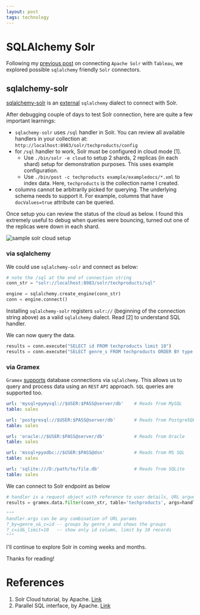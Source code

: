 ```yaml
---
layout: post
tags: technology
---
```


# SQLAlchemy Solr

Following my [previous post](https://bkamapantula.github.io/2020/07/20/solr-tableau.html) on connecting `Apache Solr` with `Tableau`, we explored possible `sqlalchemy` friendly `Solr` connectors.

## sqlalchemy-solr
[sqlalchemy-solr](https://github.com/aadel/sqlalchemy-solr/) is an [external](https://docs.sqlalchemy.org/en/13/dialects/index.html#external-dialects) `sqlalchemy` dialect to connect with Solr.

After debugging couple of days to test Solr connection, here are quite a few important learnings:

- `sqlachemy-solr` uses `/sql` handler in Solr. You can review all available handlers in your collection at: `http://localhost:8983/solr/techproducts/config`
- for `/sql` handler to work, Solr must be configured in cloud mode [1].
  - Use `./bin/solr -e cloud` to setup 2 shards, 2 replicas (in each shard) setup for demonstration purposes. This uses example configuration.
  - Use `./bin/post -c techproducts example/exampledocs/*.xml` to index data. Here, `techproducts` is the collection name I created.
- columns cannot be arbitrarily picked for querying. The underlying schema needs to support it. For example, columns that have `docValues=true` attribute can be queried.

Once setup you can review the status of the cloud as below. I found this extremely useful to debug when queries were bouncing, turned out one of the replicas were down in each shard.

![sample solr cloud setup](https://i.postimg.cc/Hk3Zk4Kq/solr-cloud.png)

### via sqlalchemy

We could use `sqlalchemy-solr` and connect as below:

```py
# note the /sql at the end of connection string
conn_str = "solr://localhost:8983/solr/techproducts/sql"

engine = sqlalchemy.create_engine(conn_str)
conn = engine.connect()
```

Installing `sqlalchemy-solr` registers `solr://` (beginning of the connection string above) as a valid `sqlalchemy` dialect. Read [2] to understand SQL handler.

We can now query the data.

```py
results = conn.execute("SELECT id FROM techproducts limit 10")
results = conn.execute("SELECT genre_s FROM techproducts ORDER BY type LIMIT 20")
```

### via Gramex

`Gramex` [supports](https://learn.gramener.com/guide/formhandler/) database connections via `sqlalchemy`. This allows us to query and process data using an `REST` `API` approach. `SQL` queries are supported too.

```yaml
url: 'mysql+pymysql://$USER:$PASS@server/db'    # Reads from MySQL
table: sales

url: 'postgresql://$USER:$PASS@server/db'       # Reads from PostgreSQL
table: sales

url: 'oracle://$USER:$PASS@server/db'           # Reads from Oracle
table: sales

url: 'mssql+pyodbc://$USER:$PASS@dsn'           # Reads from MS SQL
table: sales

url: 'sqlite:///D:/path/to/file.db'             # Reads from SQLite
table: sales
```

We can connect to Solr endpoint as below

```py
# handler is a request object with reference to user details, URL arguments etc.
results = gramex.data.filter(conn_str, table='techproducts', args=handler.args)

"""
handler.args can be any combination of URL params
?_by=genre_s&_c=id -- groups by genre_s and shows the groups
?_c=id&_limit=10   -- show only id column, limit by 10 records
"""
```

I'll continue to explore Solr in coming weeks and months.

Thanks for reading!

# References

1. Solr Cloud tutorial, by Apache. [Link](https://lucene.apache.org/solr/guide/8_5/solr-tutorial.html)
2. Parallel SQL interface, by Apache. [Link](https://lucene.apache.org/solr/guide/8_5/parallel-sql-interface.html)

